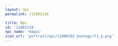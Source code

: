 ```yaml
---
layout: npc
permalink: /11001118

title: Npc
id: '11001118'
npc_name: 'Happi'
icon_url: 'portrait/npc/11000102_bunnygirl1_p.png'
---
```

